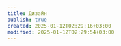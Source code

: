```yaml
---
title: Дизайн
publish: true
created: 2025-01-12T02:29:16+03:00
modified: 2025-01-12T02:29:54+03:00
---
```

